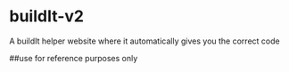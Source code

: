 # buildIt-v2

A buildIt helper website where it automatically gives you the correct code

##use for reference purposes only
